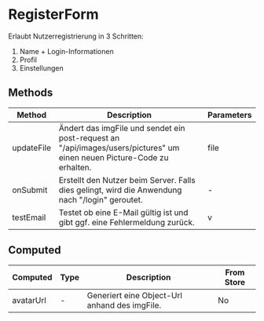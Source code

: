 # RegisterForm

Erlaubt Nutzerregistrierung  in 3 Schritten: <ol> <li>Name + Login-Informationen</li> <li>Profil</li> <li>Einstellungen</li> </ol>

## Methods

<!-- @vuese:RegisterForm:methods:start -->
|Method|Description|Parameters|
|---|---|---|
|updateFile|Ändert das imgFile und sendet ein post-request an "/api/images/users/pictures" um einen neuen Picture-Code zu erhalten.|file|
|onSubmit|Erstellt den Nutzer beim Server. Falls dies gelingt, wird die Anwendung nach "/login" geroutet.|-|
|testEmail|Testet ob eine E-Mail gültig ist und gibt ggf. eine Fehlermeldung zurück.|v|

<!-- @vuese:RegisterForm:methods:end -->


## Computed

<!-- @vuese:RegisterForm:computed:start -->
|Computed|Type|Description|From Store|
|---|---|---|---|
|avatarUrl|-|Generiert eine Object-Url anhand des imgFile.|No|

<!-- @vuese:RegisterForm:computed:end -->


